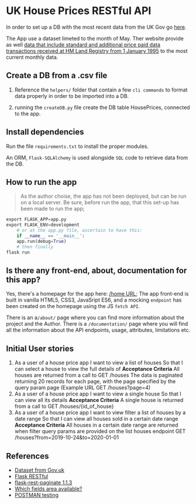# UK House Prices RESTful API

In order to set up a DB with the most recent data from the UK Gov go [here](https://www.gov.uk/government/statistical-data-sets/price-paid-data-downloads#may-2021-data-current-month).

The App use a dataset limeted to the month of May.
Ther website provide as well [data that include standard and additional price paid data transactions received at HM Land Registry from 1 January 1995](https://www.gov.uk/government/statistical-data-sets/price-paid-data-downloads#:~:text=9MB-,single%20file,-These) to the most current monthly data.

## Create a DB from a .csv file

1. Reference the `helpers/` folder that contain a few `cli commands` to format data properly in order to be imported into a DB.

2. running the `createDB.py` file create the DB table HousePrices, connected to the app.

## Install dependencies

Run the file `requirements.txt` to install the proper modules.

An ORM, `Flask-SQLAlchemy` is used alongside `SQL` code to retrieve data from the DB.

## How to run the app

> As the author choise, the app has not been deployed, but can be run on a local server. Be sure, before run the app, that this set-up has been made to run the app;

```python
export FLASK_APP=app.py
export FLASK_ENV=development
    # or at the app.py file, ascertain to have this:
    if __name__ == '__main__':
    app.run(debug=True)
    # then finally
flask run
```

## Is there any front-end, about, documentation for this app?

Yes, there's a homepage for the app here: [ /home URL](http://127.0.0.1:5000/home);
The app front-end is built in vanilla HTML5, CSS3, JavaSript ES6, and a mocking `endpoint` has been created on the homepage using the JS `fetch API`.

There is an a`/about/` page where you can find more information about the project and the Author.
There is a `/documentation/` page where you will find all the information about the API endpoints, usage, attributes, limitations etc.

## Initial User stories

1. As a user of a house price app
   I want to view a list of houses
   So that I can select a house to view the full details of
   **Acceptance Criteria**
   All houses are returned from a call to GET /houses
   The data is paginated returning 20 records for each page, with the page specified by the query param page (Example URL GET /houses?page=4)
2. As a user of a house price app
   I want to view a single house
   So that I can view all its details
   **Acceptance Criteria**
   A single house is returned from a call to GET /houses/{id_of_house}
3. As a user of a house price app
   I want to view filter a list of houses by a date range
   So that I can view all houses sold in a certain date range
   **Acceptance Criteria**
   All houses in a certain date range are returned when filter query params are provided on the list houses endpoint GET /houses?from=2019-10-24&to=2020-01-01

## References

- [Dataset from Gov.uk](https://www.gov.uk/government/statistical-data-sets/price-paid-data-downloads)
- [Flask RESTful](https://flask-restful.readthedocs.io/en/latest/)
- [flask-rest-paginate 1.1.3](https://pypi.org/project/flask-rest-paginate/)
- [Which fields area available?](https://landregistry.data.gov.uk/app/ppd/search)
- [POSTMAN testing](https://learning.postman.com/docs/writing-scripts/test-scripts/)
